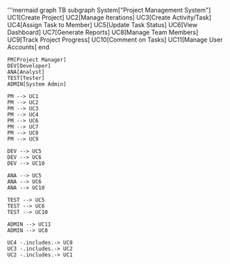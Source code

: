 '''mermaid 
graph TB
    subgraph System["Project Management System"]
        UC1[Create Project]
        UC2[Manage Iterations]
        UC3[Create Activity/Task]
        UC4[Assign Task to Member]
        UC5[Update Task Status]
        UC6[View Dashboard]
        UC7[Generate Reports]
        UC8[Manage Team Members]
        UC9[Track Project Progress]
        UC10[Comment on Tasks]
        UC11[Manage User Accounts]
    end
    
    PM[Project Manager]
    DEV[Developer]
    ANA[Analyst]
    TEST[Tester]
    ADMIN[System Admin]
    
    PM --> UC1
    PM --> UC2
    PM --> UC3
    PM --> UC4
    PM --> UC6
    PM --> UC7
    PM --> UC8
    PM --> UC9
    
    DEV --> UC5
    DEV --> UC6
    DEV --> UC10
    
    ANA --> UC5
    ANA --> UC6
    ANA --> UC10
    
    TEST --> UC5
    TEST --> UC6
    TEST --> UC10
    
    ADMIN --> UC11
    ADMIN --> UC8
    
    UC4 -.includes.-> UC8
    UC3 -.includes.-> UC2
    UC2 -.includes.-> UC1
